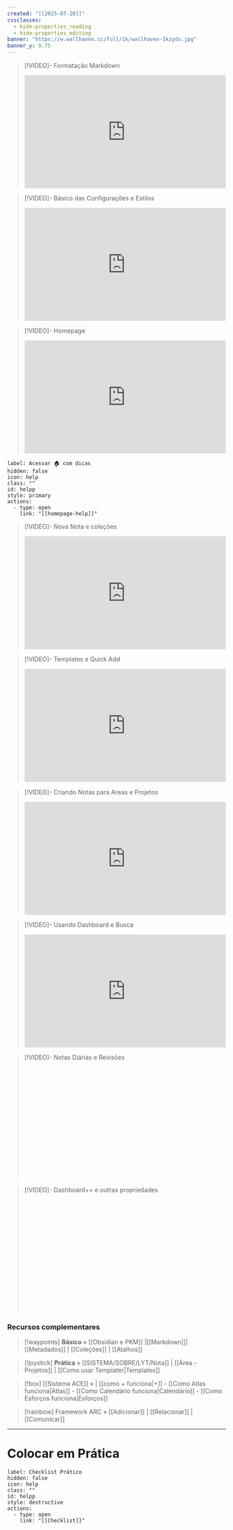 ```yaml
---
created: "[[2025-07-20]]"
cssclasses:
  - hide-properties_reading
  - hide-properties_editing
banner: "https://w.wallhaven.cc/full/1k/wallhaven-1kzydv.jpg"
banner_y: 0.75
---
```

> [!VIDEO]- Formatação Markdown
> <div style="padding:56.25% 0 0 0;position:relative;"><iframe src="https://drive.google.com/file/d/1MUXAJNB2pC_2cJndcC77p69uib_cfIbl/preview" frameborder="0" allow="autoplay; fullscreen; picture-in-picture; clipboard-write; encrypted-media" style="position:absolute;top:0;left:0;width:100%;height:100%;" title="Ideaverse Pro Hangar"></iframe></div>

> [!VIDEO]- Básico das Configurações e Estilos
> <div style="padding:56.25% 0 0 0;position:relative;"><iframe src="https://drive.google.com/file/d/1sRLN20ZQOny482V49Vi1CrxhuxNyaoLu/preview" frameborder="0" allow="autoplay; fullscreen; picture-in-picture; clipboard-write; encrypted-media" style="position:absolute;top:0;left:0;width:100%;height:100%;" title="Ideaverse Pro Hangar"></iframe></div>

> [!VIDEO]- Homepage
> <div style="padding:56.25% 0 0 0;position:relative;"><iframe src="https://drive.google.com/file/d/1y-93iC85x6ADoUblwMolIzOMSCZtNEUU/preview" frameborder="0" allow="autoplay; fullscreen; picture-in-picture; clipboard-write; encrypted-media" style="position:absolute;top:0;left:0;width:100%;height:100%;" title="Ideaverse Pro Hangar"></iframe></div>

```meta-bind-button
label: Acessar 🏠 com dicas
hidden: false
icon: help
class: ""
id: helpp
style: primary
actions:
  - type: open
    link: "[[homepage-help]]"

```

> [!VIDEO]- Nova Nota e coleções
> <div style="padding:56.25% 0 0 0;position:relative;"><iframe src="https://drive.google.com/file/d/1gOAEAKT_2kHUHJFvZ39ZLpdtMHISn4_V/preview" frameborder="0" allow="autoplay; fullscreen; picture-in-picture; clipboard-write; encrypted-media" style="position:absolute;top:0;left:0;width:100%;height:100%;" title="Ideaverse Pro Hangar"></iframe></div>

> [!VIDEO]- Templates e Quick Add
> <div style="padding:56.25% 0 0 0;position:relative;"><iframe src="https://drive.google.com/file/d/1iasmh2ByfPN7--RDoVl4FM6-1vRYnGnr/preview" frameborder="0" allow="autoplay; fullscreen; picture-in-picture; clipboard-write; encrypted-media" style="position:absolute;top:0;left:0;width:100%;height:100%;" title="Ideaverse Pro Hangar"></iframe></div>

> [!VIDEO]- Criando Notas para Areas e Projetos
> <div style="padding:56.25% 0 0 0;position:relative;"><iframe src="https://drive.google.com/file/d/17Ky8iQVGziB6b0y4tNYvXA6tsFJOuAyT/preview" frameborder="0" allow="autoplay; fullscreen; picture-in-picture; clipboard-write; encrypted-media" style="position:absolute;top:0;left:0;width:100%;height:100%;" title="Ideaverse Pro Hangar"></iframe></div>

> [!VIDEO]- Usando Dashboard e Busca
> <div style="padding:56.25% 0 0 0;position:relative;"><iframe src="https://drive.google.com/file/d/16MvId-GkiNeifueNUtQlXR_4aN4voQAD/preview" frameborder="0" allow="autoplay; fullscreen; picture-in-picture; clipboard-write; encrypted-media" style="position:absolute;top:0;left:0;width:100%;height:100%;" title="Ideaverse Pro Hangar"></iframe></div>

> [!VIDEO]- Notas Diárias e Revisões
> <div style="padding:56.25% 0 0 0;position:relative;"><iframe src="" frameborder="0" allow="autoplay; fullscreen; picture-in-picture; clipboard-write; encrypted-media" style="position:absolute;top:0;left:0;width:100%;height:100%;" title="Ideaverse Pro Hangar"></iframe></div>

> [!VIDEO]- Dashboard++ e outras propriedades
> <div style="padding:56.25% 0 0 0;position:relative;"><iframe src="" frameborder="0" allow="autoplay; fullscreen; picture-in-picture; clipboard-write; encrypted-media" style="position:absolute;top:0;left:0;width:100%;height:100%;" title="Ideaverse Pro Hangar"></iframe></div>

### Recursos complementares

> [!waypoints] **Básico** »  [[Obsidian e PKM]]  |[[Markdown]]| [[Metadados]]  | [[Coleções]] | [[Atalhos]]   

>[!joystick] **Prática**  »  [[SISTEMA/SOBRE/LYT/Nota]] | [[Área - Projetos]] | [[Como usar Templater|Templates]]

> [!box] [[Sistema ACE]] »  |  [[como + funciona|+]] - [[Como Atlas funciona|Atlas]] - [[Como Calendário funciona|Calendário]] - [[Como Esforços funciona|Esforços]] 

> [!rainbow] Framework ARC » [[Adicionar]] | [[Relacionar]] | [[Comunicar]] 

---
# Colocar em Prática

```meta-bind-button
label: Checklist Prático 
hidden: false
icon: help
class: ""
id: helpp
style: destructive
actions:
  - type: open
    link: "[[Checklist]]"

```
